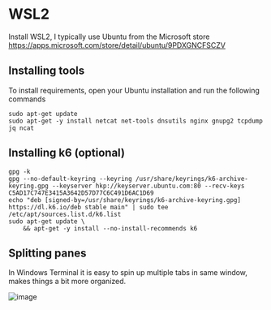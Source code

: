 # WSL2
Install WSL2, I typically use Ubuntu from the Microsoft store https://apps.microsoft.com/store/detail/ubuntu/9PDXGNCFSCZV 

## Installing tools
To install requirements, open your Ubuntu installation and run the following commands

```
sudo apt-get update
sudo apt-get -y install netcat net-tools dnsutils nginx gnupg2 tcpdump jq ncat
```

## Installing k6 (optional)

```
gpg -k
gpg --no-default-keyring --keyring /usr/share/keyrings/k6-archive-keyring.gpg --keyserver hkp://keyserver.ubuntu.com:80 --recv-keys C5AD17C747E3415A3642D57D77C6C491D6AC1D69
echo "deb [signed-by=/usr/share/keyrings/k6-archive-keyring.gpg] https://dl.k6.io/deb stable main" | sudo tee /etc/apt/sources.list.d/k6.list
sudo apt-get update \
    && apt-get -y install --no-install-recommends k6
```


## Splitting panes
In Windows Terminal it is easy to spin up multiple tabs in same window, makes things a bit more organized.

![image](https://github.com/bjartnes/http-workshop/assets/88324093/b8aae90d-0276-49ad-93ea-b75473300861)
